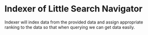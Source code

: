 # Indexer of Little Search Navigator
Indexer will index data from the provided data and assign appropriate ranking to the data so that when querying we can get data easily. 
